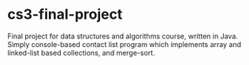 # cs3-final-project
Final project for data structures and algorithms course, written in Java. Simply console-based contact list program which implements array and linked-list based collections, and merge-sort.

